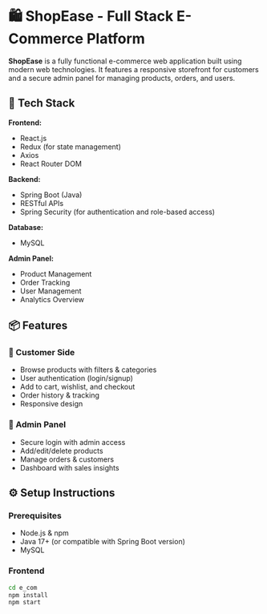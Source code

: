 # 🛍️ ShopEase - Full Stack E-Commerce Platform

**ShopEase** is a fully functional e-commerce web application built using modern web technologies. It features a responsive storefront for customers and a secure admin panel for managing products, orders, and users.

## 🚀 Tech Stack

**Frontend:**
- React.js
- Redux (for state management)
- Axios
- React Router DOM

**Backend:**
- Spring Boot (Java)
- RESTful APIs
- Spring Security (for authentication and role-based access)

**Database:**
- MySQL

**Admin Panel:**
- Product Management
- Order Tracking
- User Management
- Analytics Overview

## 📦 Features

### 🛒 Customer Side
- Browse products with filters & categories
- User authentication (login/signup)
- Add to cart, wishlist, and checkout
- Order history & tracking
- Responsive design

### 🔐 Admin Panel
- Secure login with admin access
- Add/edit/delete products
- Manage orders & customers
- Dashboard with sales insights

## ⚙️ Setup Instructions

### Prerequisites
- Node.js & npm
- Java 17+ (or compatible with Spring Boot version)
- MySQL

### Frontend

```bash
cd e_com
npm install
npm start
